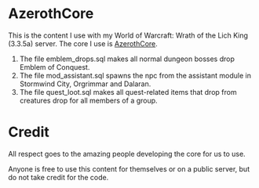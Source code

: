 # AzerothCore
This is the content I use with my World of Warcraft: Wrath of the Lich King (3.3.5a) server. The core I use is [AzerothCore](https://github.com/azerothcore/azerothcore-wotlk).

1. The file emblem_drops.sql makes all normal dungeon bosses drop Emblem of Conquest.
2. The file mod_assistant.sql spawns the npc from the assistant module in Stormwind City, Orgrimmar and Dalaran.
3. The file quest_loot.sql makes all quest-related items that drop from creatures drop for all members of a group.

# Credit
All respect goes to the amazing people developing the core for us to use.

Anyone is free to use this content for themselves or on a public server, but do not take credit for the code.
